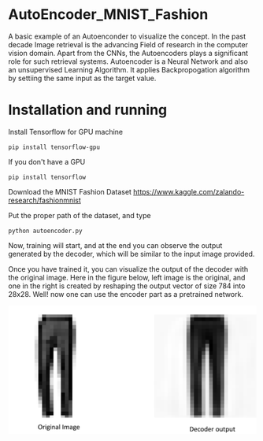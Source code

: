 # AutoEncoder_MNIST_Fashion
A basic example of an Autoenconder to visualize the concept.
In the past decade Image retrieval is the advancing Field of research in the computer vision domain. Apart from the CNNs, the Autoencoders 
plays a significant role for such retrieval systems. Autoencoder is a Neural Network and also an unsupervised Learning Algorithm. 
It applies Backpropogation algorithm by settiing the same input as  the target value.

# Installation and running
Install Tensorflow for GPU machine
```
pip install tensorflow-gpu
```
If you don't have a GPU
```
pip install tensorflow
```
Download the MNIST Fashion Dataset
https://www.kaggle.com/zalando-research/fashionmnist

Put the proper path of the dataset, and type
```
python autoencoder.py
```
Now, training will start, and at the end you can observe the output generated by the decoder, which will be similar to the input image provided.

Once you have trained it, you can visualize the output of the decoder with the original image. Here in the figure below, left image is the original, and one in the right is created by reshaping the output vector of size 784 into 28x28. Well! now one can use the encoder part as a pretrained network. 

![Decoder_ouput](https://github.com/surajitsaikia27/AutoEncoder_MNIST_Fashion/blob/master/decoded.png?raw=true)

